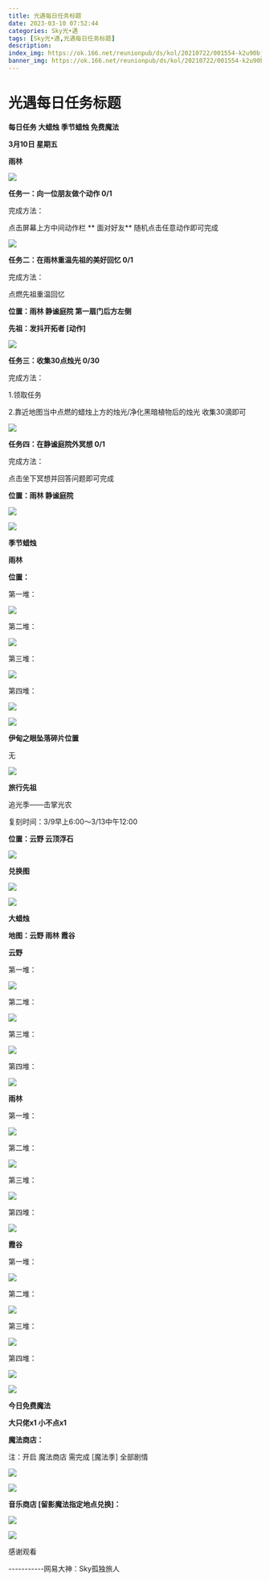 ```yaml
---
title: 光遇每日任务标题
date: 2023-03-10 07:52:44
categories: Sky光•遇
tags: [Sky光•遇,光遇每日任务标题]
description: 
index_img: https://ok.166.net/reunionpub/ds/kol/20210722/001554-k2u90bj7ay.png?imageView&thumbnail=600x0&type=jpg
banner_img: https://ok.166.net/reunionpub/ds/kol/20210722/001554-k2u90bj7ay.png?imageView&thumbnail=600x0&type=jpg
---
```

# 光遇每日任务标题
**每日任务 大蜡烛 季节蜡烛 免费魔法**

 **3月10日 星期五**

 **雨林**

![](https://img.166.net/reunionpub/ds/kol/20230310/004327-ibj1wa4skc.jpg)

 **任务一：向一位朋友做个动作 0/1**

完成方法：

点击屏幕上方中间动作栏 **  面对好友** 随机点击任意动作即可完成

![](https://img.166.net/reunionpub/ds/kol/20230310/003618-p2w73omne6.jpg)

 **任务二：在雨林重温先祖的美好回忆 0/1**

完成方法：

点燃先祖重温回忆

 **位置：雨林 静谧庭院 第一扇门后方左侧**

 **先祖：发抖开拓者 [动作]**

![](https://img.166.net/reunionpub/ds/kol/20230310/003702-t0c3zo79jw.jpeg)

 **任务三：收集30点烛光 0/30**

完成方法：

1.领取任务

2.靠近地图当中点燃的蜡烛上方的烛光/净化黑暗植物后的烛光 收集30滴即可

![](https://img.166.net/reunionpub/ds/kol/20230309/000346-q3vksfpris.jpg)

 **任务四：在静谧庭院外冥想 0/1**

完成方法：

点击坐下冥想并回答问题即可完成

 **位置：雨林 静谧庭院**

![](https://img.166.net/reunionpub/ds/kol/20230310/003749-14sadrig2p.jpg)

![](https://img.166.net/reunionpub/ds/kol/20221018/100256-wzutnocka0.png)

 **季节蜡烛**

 **雨林**

 **位置：**

第一堆：

![](https://img.166.net/reunionpub/ds/kol/20230310/003342-9sj0wotrcy.jpeg)

第二堆：

![](https://img.166.net/reunionpub/ds/kol/20230310/003403-suswobqhea.jpeg)

第三堆：

![](https://img.166.net/reunionpub/ds/kol/20230310/003414-uj2ag1q8ym.jpeg)

第四堆：

![](https://img.166.net/reunionpub/ds/kol/20230310/003432-jm8rsaosvd.jpeg)

![](https://img.166.net/reunionpub/ds/kol/20221130/005912-5mvshq9nf3.png)

 **伊甸之眼坠落碎片位置**

无

![](https://img.166.net/reunionpub/ds/kol/20221018/100256-wzutnocka0.png)

 **旅行先祖**

追光季——击掌光农

复刻时间：3/9早上6:00～3/13中午12:00

 **位置：云野 云顶浮石**

![](https://img.166.net/reunionpub/ds/kol/20230309/003029-ewfpcm4dja.jpg)

 **兑换图**

![](https://img.166.net/reunionpub/ds/kol/20230309/130243-1na8pzkems.jpg)

![](https://img.166.net/reunionpub/ds/kol/20221018/100256-wzutnocka0.png)

 **大蜡烛**

 **地图：云野 雨林 霞谷**

 **云野**

第一堆：

![](https://img.166.net/reunionpub/ds/kol/20230310/004539-5fs0abz2tn.jpeg)

第二堆：

![](https://img.166.net/reunionpub/ds/kol/20230310/004549-hywag87ecs.jpeg)

第三堆：

![](https://img.166.net/reunionpub/ds/kol/20230310/004558-7eujh0sa3i.jpeg)

第四堆：

![](https://img.166.net/reunionpub/ds/kol/20230310/004607-aeo1bn426s.jpeg)

 **雨林**

第一堆：

![](https://img.166.net/reunionpub/ds/kol/20230310/004645-pvzc7nls2f.jpeg)

第二堆：

![](https://img.166.net/reunionpub/ds/kol/20230310/004655-ly1si07orf.jpeg)

第三堆：

![](https://img.166.net/reunionpub/ds/kol/20230310/004710-lr5fws4a18.jpeg)

第四堆：

![](https://img.166.net/reunionpub/ds/kol/20230310/004718-ph59kojzui.jpeg)

 **霞谷**

第一堆：

![](https://img.166.net/reunionpub/ds/kol/20230310/004757-39zq6lifys.jpeg)

第二堆：

![](https://img.166.net/reunionpub/ds/kol/20230310/004806-mrcj4ziv6l.jpeg)

第三堆：

![](https://img.166.net/reunionpub/ds/kol/20230310/004814-8fsa4h0plq.jpeg)

第四堆：

![](https://img.166.net/reunionpub/ds/kol/20230310/004822-7v4c56ils3.jpeg)

![](https://img.166.net/reunionpub/ds/kol/20221018/100256-wzutnocka0.png)

 **今日免费魔法**

 **大只佬x1 小不点x1**

 **魔法商店：**

注：开启 魔法商店 需完成 [魔法季] 全部剧情

![](https://img.166.net/reunionpub/ds/kol/20221018/100559-oibznvdtus.png)

![](https://img.166.net/reunionpub/ds/kol/20230310/004859-dhzyoruke7.jpeg)

 **音乐商店 [留影魔法指定地点兑换]：**

![](https://img.166.net/reunionpub/ds/kol/20230306/000919-yz5wigsdvh.jpeg)

 **![](https://img.166.net/reunionpub/ds/kol/20221018/100256-wzutnocka0.png)**

感谢观看

\-----------网易大神：Sky孤独旅人

